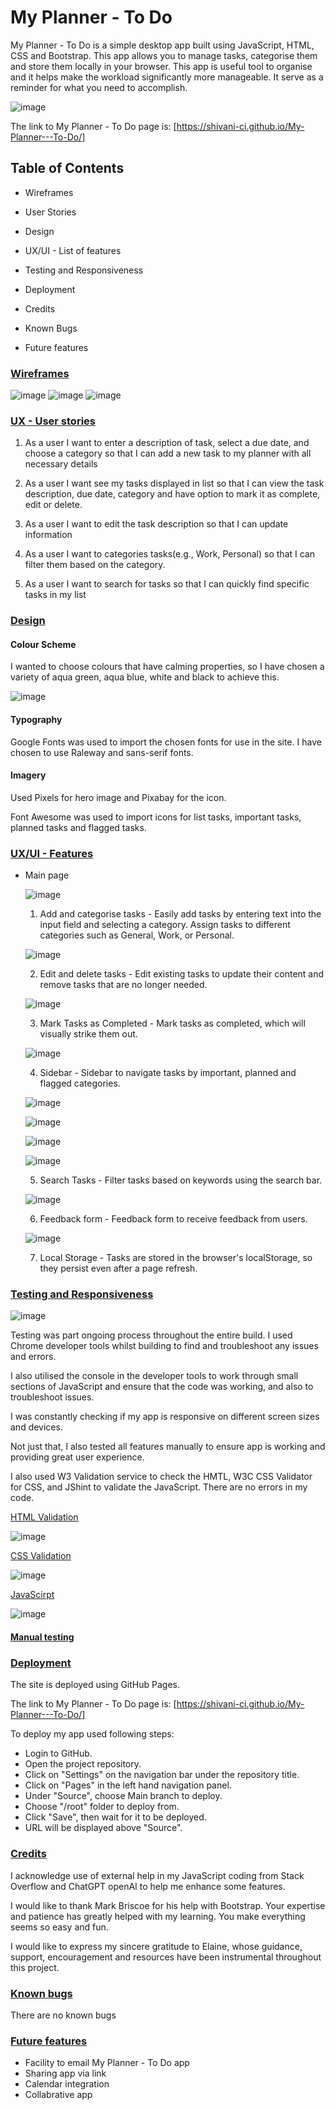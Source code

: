 # **My Planner - To Do** 

My Planner - To Do is a simple desktop app built using JavaScript, HTML, CSS and Bootstrap. This app allows you to manage tasks, categorise them and store them locally in your browser. This app is useful tool to organise and it helps make the workload significantly more manageable. It serve as a reminder for what you need to accomplish.

![image](https://github.com/user-attachments/assets/f2bf5f3d-6eb7-4062-bebb-d82feb9fae26)

The link to My Planner - To Do page is: [https://shivani-ci.github.io/My-Planner---To-Do/]

## Table of Contents ##

- Wireframes

- User Stories

- Design
  
- UX/UI - List of features

- Testing and Responsiveness

- Deployment

- Credits

- Known Bugs

- Future features
  

### <ins>**Wireframes**</ins>

![image](https://github.com/user-attachments/assets/b46d6da0-3fa6-4e38-bf9d-61263738714d)
![image](https://github.com/user-attachments/assets/271946ed-34fd-4b30-b997-2b949ddb9145)
![image](https://github.com/user-attachments/assets/371f13e6-172f-48c3-9354-41af7c063139)


### <ins>UX - User stories</ins>

1. As a user I want to enter a description of task, select a due date, and choose a category so that I can add a new task to my planner with all necessary details

2. As a user I want see my tasks displayed in list so that I can view the task description, due date, category and have option to mark it as complete, edit or delete.

3. As a user I want to edit the task description so that I can update information

4. As a user I want to categories tasks(e.g., Work, Personal) so that I can filter them based on the category.

5. As a user I want to search for tasks so that I can quickly find specific tasks in my list


### <ins> Design</ins>

  #### Colour Scheme

  I wanted to choose colours that have calming properties, so I have chosen a variety of aqua green, aqua blue, white and black to achieve this.

  ![image](https://github.com/user-attachments/assets/47919951-4751-4b9b-973d-1a28ca6a2a98)

  #### Typography

  Google Fonts was used to import the chosen fonts for use in the site. I have chosen to use Raleway and sans-serif fonts.

  #### Imagery

  Used Pixels for hero image and Pixabay for the icon.
 
  Font Awesome was used to import icons for list tasks, important tasks, planned tasks and flagged tasks.
   
### <ins>UX/UI -  Features</ins>

- Main page

  ![image](https://github.com/user-attachments/assets/e1a88117-83ca-4af4-86b5-0454e0dce977)

 
  1.	Add and categorise tasks - Easily add tasks by entering text into the input field and selecting a category.	Assign tasks to different categories such as General, Work, or Personal.

     ![image](https://github.com/user-attachments/assets/e87a0c9d-9345-46d9-9030-81a9d5116a6e) 

    
  2.	Edit and delete tasks - Edit existing tasks to update their content and remove tasks that are no longer needed.

    ![image](https://github.com/user-attachments/assets/15efeb53-b720-4b03-9c00-dba9aede18d7)


  3.	Mark Tasks as Completed - Mark tasks as completed, which will visually strike them out.

    ![image](https://github.com/user-attachments/assets/58a67bb4-b89c-4879-967e-3906185707f8)
  

  4.	Sidebar - Sidebar to navigate tasks by important, planned and flagged categories.

    ![image](https://github.com/user-attachments/assets/520ffa08-fa22-4eb2-ae55-3b25cf17faff)

    ![image](https://github.com/user-attachments/assets/f6afd231-305e-4123-96ce-7ba415cde125)

    ![image](https://github.com/user-attachments/assets/c72c1cc6-558c-4278-a865-12be31337c82)

    ![image](https://github.com/user-attachments/assets/74eb6f82-90c2-43b4-9f7e-13d5bde9d2b4)


  5.	Search Tasks - Filter tasks based on keywords using the search bar.

    ![image](https://github.com/user-attachments/assets/c3c287c2-800f-4bb8-8891-84cd52b7b414)


  6. Feedback form - Feedback form to receive feedback from users.

  ![image](https://github.com/user-attachments/assets/9811d055-a127-4124-92b2-73a693ae9872)


  7.	Local Storage - Tasks are stored in the browser's localStorage, so they persist even after a page refresh.


### <ins> Testing and Responsiveness</ins>

![image](https://github.com/user-attachments/assets/f2bf5f3d-6eb7-4062-bebb-d82feb9fae26)


Testing was part ongoing process throughout the entire build. I used Chrome developer tools whilst building to find and troubleshoot any issues and errors.

I also utilised the console in the developer tools to work through small sections of JavaScript and ensure that the code was working, and also to troubleshoot issues.

I was constantly checking if my app is responsive on different screen sizes and devices.

Not just that, I also tested all features manually to ensure app is working and providing great user experience.

I also used W3 Validation service to check the HMTL, W3C CSS Validator for CSS, and JShint to validate the JavaScript. There are no errors in my code.

  <ins> HTML Validation </ins>
  
  ![image](https://github.com/user-attachments/assets/593bfe26-29fd-4f2d-baa3-3953dc2b8fd7)

  <ins> CSS Validation </ins>

  ![image](https://github.com/user-attachments/assets/cae4d5c2-f792-4d70-a350-33420fb94d84)

  <ins> JavaScirpt </ins>

  ![image](https://github.com/user-attachments/assets/9b31d464-1e0d-406d-9857-6bef94f0f96c)

  #### <ins> Manual testing <ins>

  
### <ins> Deployment </ins>

The site is deployed using GitHub Pages.

The link to My Planner - To Do page is: [https://shivani-ci.github.io/My-Planner---To-Do/]

To deploy my app used following steps:

  - Login to GitHub.
  - Open the project repository.
  - Click on "Settings" on the navigation bar under the repository title.
  - Click on "Pages" in the left hand navigation panel.
  - Under "Source", choose Main branch to deploy. 
  - Choose "/root" folder to deploy from.
  - Click "Save", then wait for it to be deployed.
  - URL will be displayed above "Source".


### <ins> Credits </ins>

I acknowledge use of external help in my JavaScript coding from Stack Overflow and ChatGPT openAI to help me enhance some features.

I would like to thank Mark Briscoe for his help with Bootstrap. Your expertise and patience has greatly helped with my learning. You make everything seems so easy and fun.

I would like to express my sincere gratitude to Elaine, whose guidance, support, encouragement and resources have been instrumental throughout this project. 

### <ins> Known bugs </ins>

There are no known bugs


### <ins> Future features </ins>

- Facility to email My Planner - To Do app
- Sharing app via link
- Calendar integration
- Collabrative app
